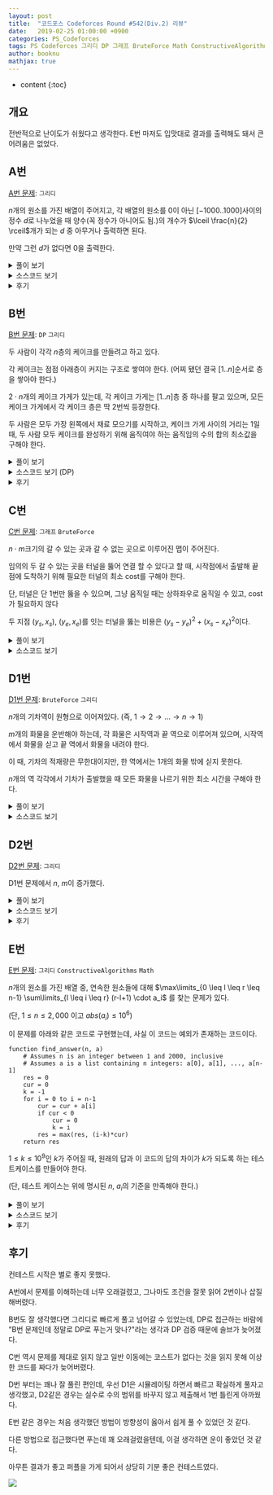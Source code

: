 ```yaml
---
layout: post
title:  "코드포스 Codeforces Round #542(Div.2) 리뷰"
date:   2019-02-25 01:00:00 +0900
categories: PS_Codeforces
tags: PS Codeforces 그리디 DP 그래프 BruteForce Math ConstructiveAlgorithms
author: booknu
mathjax: true
---
```


* content
{:toc}

## 개요
전반적으로 난이도가 쉬웠다고 생각한다. E번 마저도 입맛대로 결과를 출력해도 돼서 큰 어려움은 없었다.

## A번

[A번 문제](http://codeforces.com/contest/1130/problem/A): `그리디`

$n$개의 원소를 가진 배열이 주어지고, 각 배열의 원소를 $0$이 아닌 $[-1000..1000]$사이의 정수 $d$로 나누었을 때 양수(꼭 정수가 아니어도 됨.)의 개수가 $\lceil \frac{n}{2} \rceil$개가 되는 $d$ 중 아무거나 출력하면 된다.

만약 그런 $d$가 없다면 $0$을 출력한다.

<details>
<summary>풀이 보기</summary>
<div markdown="1">

만약 해당되는 $d$가 존재한다면 $d$는 $-1$ 혹은 $1$일 것이다.

즉, 배열에 양수가 $\lceil \frac{n}{2} \rceil$보다 많다면 $d = 1$이고, 음수가 많다면 $d = -1$이다.

만약 두 경우 모두 존재하지 않으면 $0$이다.

</div>
</details>

<details>
<summary>소스코드 보기</summary>
<div markdown="1">

```cpp
#include <bits/stdc++.h>
using namespace std;

#ifdef LOCAL_BOOKNU
#define debug(...) cerr << "[" << #__VA_ARGS__ << "]:", debug_out(__VA_ARGS__)
#else
#define debug(...) 42
#endif

// ........................macro.......................... //
#define FOR(i, f, n) for(int (i) = (f); (i) < (int)(n); ++(i))
#define RFOR(i, f, n) for(int (i) = (f); (i) >= (int)(n); --(i))
#define pb push_back
#define emb emplace_back
#define fi first
#define se second
#define ENDL '\n'
#define sz(A) (int)(A).size()
#define ALL(A) A.begin(), A.end()
#define UNIQUE(c) (c).resize(unique(ALL(c)) - (c).begin())
#define next next9876
#define prev prev1234
typedef pair<int, int> ii;
typedef pair<int, ii> iii;
typedef vector<int> vi;
typedef vector<vi> vvi;
typedef vector<ii> vii;
typedef vector<vii> vvii;
typedef long long i64;
typedef unsigned long long ui64;
// inline i64 GCD(i64 a, i64 b) { if(b == 0) return a; return GCD(b, a % b); }
inline int getidx(const vi& ar, int x) { return lower_bound(ALL(ar), x) - ar.begin(); } // 좌표 압축에 사용: 정렬된 ar에서 x의 idx를 찾음
inline i64 GCD(i64 a, i64 b) { i64 n; if(a < b) swap(a, b); while(b != 0) { n = a % b; a = b; b = n; } return a; }
inline i64 LCM(i64 a, i64 b) { if(a == 0 || b == 0) return GCD(a, b); return a / GCD(a, b) * b; }
inline i64 CEIL(i64 n, i64 d) { return n / d + (i64)(n % d != 0); } // 음수일 때 이상하게 작동할 수 있음.
inline i64 ROUND(i64 n, i64 d) { return n / d + (i64)((n % d) * 2 >= d); }
const i64 MOD = 1e9+7;
inline i64 POW(i64 a, i64 n) {
	assert(0 <= n);
	i64 ret;
	for(ret = 1; n; a = a*a%MOD, n /= 2) { if(n%2) ret = ret*a%MOD; }
	return ret;
}
template <class T> ostream& operator<<(ostream& os, vector<T> v) {
	os << "[";
	int cnt = 0;
	for(auto vv : v) { os << vv; if(++cnt < v.size()) os << ","; }
	return os << "]";
}
template <class T> ostream& operator<<(ostream& os, set<T> v) {
	os << "[";
	int cnt = 0;
	for(auto vv : v) { os << vv; if(++cnt < v.size()) os << ","; }
	return os << "]";
}
template <class L, class R> ostream& operator<<(ostream& os, pair<L, R> p) { return os << "(" << p.fi << "," << p.se << ")"; }
void debug_out() { cerr << endl; }
template <typename Head, typename... Tail> void debug_out(Head H, Tail... T) { cerr << " " << H, debug_out(T...); }
// ....................................................... //

const int MAXN = 100;
int n, ar[MAXN];
void input() {
	cin >> n;
	FOR(i, 0, n) cin >> ar[i];
}

int solve() {
	int h = n/2 + n%2, cnt = 0, cc = 0;;
	FOR(i, 0, n) {
		if(ar[i] > 0) {
			++cnt;
		}
		if(ar[i] < 0) {
			++cc;
		}
	}
	if(cnt >= h) cout << 1 << ENDL;
	else if(cc >= h) cout << -1 << ENDL;
	else cout << 0 << ENDL;
	return 0;
}

// ................. main .................. //
void execute() {
	input(), solve();
}

int main(void) {
#ifdef LOCAL_BOOKNU
	freopen("input.txt", "r", stdin);
	// freopen("out.txt", "w", stdout);
#endif
	cin.tie(0), ios_base::sync_with_stdio(false);
	execute();
	return 0;
}
// ......................................... //
```

</div>
</details>

<details>
<summary>후기</summary>
<div markdown="1">

$d$가 음수도 될 수 있는지 몰라서 양수만 체크했다가 틀렸다.

다시 음수도 체크했는데, 실수로 두 가지 경우 모두 $1$로 출력해서 또 틀렸다.

이것 때문에 많은 시간과 점수를 날려먹었다.

</div>
</details>

## B번

[B번 문제](http://codeforces.com/contest/1130/problem/B): `DP` `그리디`

두 사람이 각각 $n$층의 케이크를 만들려고 하고 있다.

각 케이크는 점점 아래층이 커지는 구조로 쌓여야 한다. (어찌 됐던 결국 $[1..n]$순서로 층을 쌓아야 한다.)

$2 \cdot n$개의 케이크 가게가 있는데, 각 케이크 가게는 $[1..n]$층 중 하나를 팔고 있으며, 모든 케이크 가게에서 각 케이크 층은 딱 2번씩 등장한다.

두 사람은 모두 가장 왼쪽에서 재료 모으기를 시작하고, 케이크 가게 사이의 거리는 $1$일 때, 두 사람 모두 케이크를 완성하기 위해 움직여야 하는 움직임의 수의 합의 최소값을 구해야 한다.

<details>
<summary>풀이 보기</summary>
<div markdown="1">

### DP 풀이

$dp[i][j]$ = 두 사람이 케이크의 $i$층까지 완성했고, 그 중 첫 번째 사람이 두 케이크 집 중 $j$에 방문중인 상태일 때 최소값

$$dp[i][j] = min(dp[i-1][k] + \left| pos[i-1][k] - pos[i-1][j] \right| + \left| pos[i-1][k \oplus 1] - pos[i-1][j \oplus 1] \right| \ \ \ for\ k = [0..1]$$

이 때 $j \oplus 1$의 의미는 $j$와 다른 것을 의미한다.

## 그리디 풀이

위의 DP풀이를 자세히 보면, 결국 이전 상태에서 그리디한 선택만을 가져간다는 것을 알 수 있다.

즉, 이전 상태의 두 케이크 집에서 갈 현재 상태의 두 케이크 집을 거리의 합이 작은 쪽으로 골라서 간다는 것이다.

어찌됐든 두 명 모두 $n$층의 케이크를 완성해야 하고, 현재 있는 집의 위치는 어차피 각각 둘 중 하나이니까 이렇게 그리디하게 생각해도 된다.

</div>
</details>

<details>
<summary>소스코드 보기 (DP)</summary>
<div markdown="1">

```cpp
include <bits/stdc++.h>
using namespace std;

#ifdef LOCAL_BOOKNU
#define debug(...) cerr << "[" << #__VA_ARGS__ << "]:", debug_out(__VA_ARGS__)
#else
#define debug(...) 42
#endif

// ........................macro.......................... //
#define FOR(i, f, n) for(int (i) = (f); (i) < (int)(n); ++(i))
#define RFOR(i, f, n) for(int (i) = (f); (i) >= (int)(n); --(i))
#define pb push_back
#define emb emplace_back
#define fi first
#define se second
#define ENDL '\n'
#define sz(A) (int)(A).size()
#define ALL(A) A.begin(), A.end()
#define UNIQUE(c) (c).resize(unique(ALL(c)) - (c).begin())
#define next next9876
#define prev prev1234
typedef pair<int, int> ii;
typedef pair<int, ii> iii;
typedef vector<int> vi;
typedef vector<vi> vvi;
typedef vector<ii> vii;
typedef vector<vii> vvii;
typedef long long i64;
typedef unsigned long long ui64;
// inline i64 GCD(i64 a, i64 b) { if(b == 0) return a; return GCD(b, a % b); }
inline int getidx(const vi& ar, int x) { return lower_bound(ALL(ar), x) - ar.begin(); } // 좌표 압축에 사용: 정렬된 ar에서 x의 idx를 찾음
inline i64 GCD(i64 a, i64 b) { i64 n; if(a < b) swap(a, b); while(b != 0) { n = a % b; a = b; b = n; } return a; }
inline i64 LCM(i64 a, i64 b) { if(a == 0 || b == 0) return GCD(a, b); return a / GCD(a, b) * b; }
inline i64 CEIL(i64 n, i64 d) { return n / d + (i64)(n % d != 0); } // 음수일 때 이상하게 작동할 수 있음.
inline i64 ROUND(i64 n, i64 d) { return n / d + (i64)((n % d) * 2 >= d); }
const i64 MOD = 1e9+7;
inline i64 POW(i64 a, i64 n) {
	assert(0 <= n);
	i64 ret;
	for(ret = 1; n; a = a*a%MOD, n /= 2) { if(n%2) ret = ret*a%MOD; }
	return ret;
}
template <class T> ostream& operator<<(ostream& os, vector<T> v) {
	os << "[";
	int cnt = 0;
	for(auto vv : v) { os << vv; if(++cnt < v.size()) os << ","; }
	return os << "]";
}
template <class T> ostream& operator<<(ostream& os, set<T> v) {
	os << "[";
	int cnt = 0;
	for(auto vv : v) { os << vv; if(++cnt < v.size()) os << ","; }
	return os << "]";
}
template <class L, class R> ostream& operator<<(ostream& os, pair<L, R> p) { return os << "(" << p.fi << "," << p.se << ")"; }
void debug_out() { cerr << endl; }
template <typename Head, typename... Tail> void debug_out(Head H, Tail... T) { cerr << " " << H, debug_out(T...); }
// ....................................................... //

const int MAXN = 1e5+10;
int n, ar[MAXN*2];
vi pos[MAXN];
i64 dp[MAXN][2];
void input() {
	cin >> n;
	FOR(i, 0, 2*n) cin >> ar[i], --ar[i], pos[ar[i]].pb(i);
}

int solve() {
	dp[0][0] = dp[0][1] = pos[0][0] + pos[0][1];
	FOR(i, 1, n) {
		FOR(j, 0, 2) {
			dp[i][j] = 0x7fffffffffffffff;
			FOR(k, 0, 2) {
				dp[i][j] = min(dp[i][j], dp[i-1][k] + abs(pos[i-1][k] - pos[i][j]) + abs(pos[i-1][k^1] - pos[i][j^1]));
			}
		}
	}
	FOR(i, 0, n) debug(dp[i][0], dp[i][1]);
	cout << min(dp[n-1][0], dp[n-1][1]) << ENDL;
	return 0;
}

// ................. main .................. //
void execute() {
	input(), solve();
}

int main(void) {
#ifdef LOCAL_BOOKNU
	freopen("input.txt", "r", stdin);
	// freopen("out.txt", "w", stdout);
#endif
	cin.tie(0), ios_base::sync_with_stdio(false);
	execute();
	return 0;
}
// ......................................... //
```

</div>
</details>

<details>
<summary>후기</summary>
<div markdown="1">

B번부터 DP스러운게 나와서 상당히 당황스러웠다.

뭔가 그리디한 방법이 있을 것 같다는 생각이 들었지만, 그걸 생각하는 것보다 DP식을 구현하는게 더 빠르다고 판단했다.

DP식을 짜다 보니 결국 전이 상태에서 그리디한 방법이 있다는 것을 알았지만, 이미 DP를 짜버려서 그냥 제출했다.

</div>
</details>

## C번

[C번 문제](http://codeforces.com/contest/1130/problem/C): `그래프` `BruteForce`

$n \cdot m$크기의 갈 수 있는 곳과 갈 수 없는 곳으로 이루어진 맵이 주어진다.

임의의 두 갈 수 있는 곳을 터널을 뚫어 연결 할 수 있다고 할 때, 시작점에서 출발해 끝 점에 도착하기 위해 필요한 터널의 최소 cost를 구해야 한다.

단, 터널은 단 1번만 뚫을 수 있으며, 그냥 움직일 때는 상하좌우로 움직일 수 있고, cost가 필요하지 않다

두 지점 $(y_s, x_s)$, $(y_e, x_e)$를 잇는 터널을 뚫는 비용은 $(y_s-y_e)^2 + (x_s-x_e)^2$이다.

<details>
<summary>풀이 보기</summary>
<div markdown="1">

맵의 크기가 크지 않기 때문에 단순하게 생각하면 편하다.

시작 점이 속한 컴포넌트와 끝 점이 속한 컴포넌트를 구한다.

만약 두 컴포넌트가 같다면 터널이 필요하지 않아서 답은 0이다.

서로 다른 컴포넌트라면 모든 정점 쌍에 대해 터널을 뚫어보는 방식으로 최소값을 구하면 된다.

</div>
</details>

<details>
<summary>소스코드 보기</summary>
<div markdown="1">

```cpp
#include <bits/stdc++.h>
using namespace std;

#ifdef LOCAL_BOOKNU
#define debug(...) cerr << "[" << #__VA_ARGS__ << "]:", debug_out(__VA_ARGS__)
#else
#define debug(...) 42
#endif

// ........................macro.......................... //
#define FOR(i, f, n) for(int (i) = (f); (i) < (int)(n); ++(i))
#define RFOR(i, f, n) for(int (i) = (f); (i) >= (int)(n); --(i))
#define pb push_back
#define emb emplace_back
#define fi first
#define se second
#define ENDL '\n'
#define sz(A) (int)(A).size()
#define ALL(A) A.begin(), A.end()
#define UNIQUE(c) (c).resize(unique(ALL(c)) - (c).begin())
#define next next9876
#define prev prev1234
typedef pair<int, int> ii;
typedef pair<int, ii> iii;
typedef vector<int> vi;
typedef vector<vi> vvi;
typedef vector<ii> vii;
typedef vector<vii> vvii;
typedef long long i64;
typedef unsigned long long ui64;
// inline i64 GCD(i64 a, i64 b) { if(b == 0) return a; return GCD(b, a % b); }
inline int getidx(const vi& ar, int x) { return lower_bound(ALL(ar), x) - ar.begin(); } // 좌표 압축에 사용: 정렬된 ar에서 x의 idx를 찾음
inline i64 GCD(i64 a, i64 b) { i64 n; if(a < b) swap(a, b); while(b != 0) { n = a % b; a = b; b = n; } return a; }
inline i64 LCM(i64 a, i64 b) { if(a == 0 || b == 0) return GCD(a, b); return a / GCD(a, b) * b; }
inline i64 CEIL(i64 n, i64 d) { return n / d + (i64)(n % d != 0); } // 음수일 때 이상하게 작동할 수 있음.
inline i64 ROUND(i64 n, i64 d) { return n / d + (i64)((n % d) * 2 >= d); }
const i64 MOD = 1e9+7;
inline i64 POW(i64 a, i64 n) {
	assert(0 <= n);
	i64 ret;
	for(ret = 1; n; a = a*a%MOD, n /= 2) { if(n%2) ret = ret*a%MOD; }
	return ret;
}
template <class T> ostream& operator<<(ostream& os, vector<T> v) {
	os << "[";
	int cnt = 0;
	for(auto vv : v) { os << vv; if(++cnt < v.size()) os << ","; }
	return os << "]";
}
template <class T> ostream& operator<<(ostream& os, set<T> v) {
	os << "[";
	int cnt = 0;
	for(auto vv : v) { os << vv; if(++cnt < v.size()) os << ","; }
	return os << "]";
}
template <class L, class R> ostream& operator<<(ostream& os, pair<L, R> p) { return os << "(" << p.fi << "," << p.se << ")"; }
void debug_out() { cerr << endl; }
template <typename Head, typename... Tail> void debug_out(Head H, Tail... T) { cerr << " " << H, debug_out(T...); }
// ....................................................... //

const int MAXN = 50;
const int dy[4] = { 0, 0, -1, 1 }, dx[4] = { -1, 1, 0, 0 };
int n, vis[MAXN][MAXN];
ii str, fin;
vii ar, br;
string g[MAXN];
void input() {
	cin >> n >> str.first >> str.second >> fin.first >> fin.second;
	FOR(i, 0, n) cin >> g[i];
}

void f(int y, int x, vii& lis) {
	lis.pb({ y, x });
	vis[y][x] = 1;
	FOR(dir, 0, 4) {
		int ny = y + dy[dir], nx = x + dx[dir];
		if(0 <= ny && ny < n && 0 <= nx && nx < n && g[ny][nx] == '0' && !vis[ny][nx]) {
			f(ny, nx, lis);
		}
	}
}

i64 dis(ii& s, ii& e) {
	i64 a = s.first, b = s.second, c = e.first, d = e.second;
	return (a-c)*(a-c) + (b-d)*(b-d);
}

int solve() {
	--str.first, --str.second, --fin.first, --fin.second;
	f(str.first, str.second, ar);
	if(vis[fin.first][fin.second]) {
		cout << 0 << ENDL;
		return 0;
	}
	i64 ans = 0x7fffffffffffffff;
	f(fin.first, fin.se, br);
	FOR(i, 0, ar.size()) {
		FOR(j, 0, br.size()) {
			ans = min(ans, dis(ar[i], br[j]));
		}
	}
	cout << ans << ENDL;
	return 0;
}

// ................. main .................. //
void execute() {
	input(), solve();
}

int main(void) {
#ifdef LOCAL_BOOKNU
	freopen("input.txt", "r", stdin);
	// freopen("out.txt", "w", stdout);
#endif
	cin.tie(0), ios_base::sync_with_stdio(false);
	execute();
	return 0;
}
// ......................................... //
```

</div>
</details>


## D1번

[D1번 문제](http://codeforces.com/contest/1130/problem/D1): `BruteForce` `그리디`

$n$개의 기차역이 원형으로 이어져있다. (즉, $1 \rightarrow 2 \rightarrow ...  \rightarrow n \rightarrow 1$)

$m$개의 화물을 운반해야 하는데, 각 화물은 시작역과 끝 역으로 이루어져 있으며, 시작역에서 화물을 싣고 끝 역에서 화물을 내려야 한다.

이 때, 기차의 적재량은 무한대이지만, 한 역에서는 1개의 화물 밖에 싣지 못한다.

$n$개의 역 각각에서 기차가 출발했을 때 모든 화물을 나르기 위한 최소 시간을 구해야 한다.

<details>
<summary>풀이 보기</summary>
<div markdown="1">

이 문제는 $n$과 $m$값이 작기 때문에 단순하게 생각해보자.

일단 화물을 내리는 것은 기차에 있는걸 해당 역이 되면 그냥 내려버리면 되기 때문에 신경 쓸 필요가 없는데, 현재 역에 여러 화물이 있을 때 그 중 어떤 화물을 먼저 실을지가 문제다.

직관적으로 생각하면 먼 거리를 가는 화물을 우선적으로 싣는 것이 무조건 이득이라는 것을 알 수 있다.

짧은 거리를 가는 화물을 먼저 실어버리면 어차피 먼 거리를 가는 화물을 실으러 다시 이 역에 와야 하고, 그렇게 되면 먼 거리를 가는 화물이 남는 것이 손해이기 때문이다.

따라서 각 역마다 존재하는 화물들을 거리 역순으로 정렬해두고 시뮬레이팅 하면 된다. 

</div>
</details>

<details>
<summary>소스코드 보기</summary>
<div markdown="1">

```cpp
#include <bits/stdc++.h>
using namespace std;

#ifdef LOCAL_BOOKNU
#define debug(...) cerr << "[" << #__VA_ARGS__ << "]:", debug_out(__VA_ARGS__)
#else
#define debug(...) 42
#endif

// ........................macro.......................... //
#define FOR(i, f, n) for(int (i) = (f); (i) < (int)(n); ++(i))
#define RFOR(i, f, n) for(int (i) = (f); (i) >= (int)(n); --(i))
#define pb push_back
#define emb emplace_back
#define fi first
#define se second
#define ENDL '\n'
#define sz(A) (int)(A).size()
#define ALL(A) A.begin(), A.end()
#define UNIQUE(c) (c).resize(unique(ALL(c)) - (c).begin())
#define next next9876
#define prev prev1234
typedef pair<int, int> ii;
typedef pair<int, ii> iii;
typedef vector<int> vi;
typedef vector<vi> vvi;
typedef vector<ii> vii;
typedef vector<vii> vvii;
typedef long long i64;
typedef unsigned long long ui64;
// inline i64 GCD(i64 a, i64 b) { if(b == 0) return a; return GCD(b, a % b); }
inline int getidx(const vi& ar, int x) { return lower_bound(ALL(ar), x) - ar.begin(); } // 좌표 압축에 사용: 정렬된 ar에서 x의 idx를 찾음
inline i64 GCD(i64 a, i64 b) { i64 n; if(a < b) swap(a, b); while(b != 0) { n = a % b; a = b; b = n; } return a; }
inline i64 LCM(i64 a, i64 b) { if(a == 0 || b == 0) return GCD(a, b); return a / GCD(a, b) * b; }
inline i64 CEIL(i64 n, i64 d) { return n / d + (i64)(n % d != 0); } // 음수일 때 이상하게 작동할 수 있음.
inline i64 ROUND(i64 n, i64 d) { return n / d + (i64)((n % d) * 2 >= d); }
const i64 MOD = 1e9+7;
inline i64 POW(i64 a, i64 n) {
	assert(0 <= n);
	i64 ret;
	for(ret = 1; n; a = a*a%MOD, n /= 2) { if(n%2) ret = ret*a%MOD; }
	return ret;
}
template <class T> ostream& operator<<(ostream& os, vector<T> v) {
	os << "[";
	int cnt = 0;
	for(auto vv : v) { os << vv; if(++cnt < v.size()) os << ","; }
	return os << "]";
}
template <class T> ostream& operator<<(ostream& os, set<T> v) {
	os << "[";
	int cnt = 0;
	for(auto vv : v) { os << vv; if(++cnt < v.size()) os << ","; }
	return os << "]";
}
template <class L, class R> ostream& operator<<(ostream& os, pair<L, R> p) { return os << "(" << p.fi << "," << p.se << ")"; }
void debug_out() { cerr << endl; }
template <typename Head, typename... Tail> void debug_out(Head H, Tail... T) { cerr << " " << H, debug_out(T...); }
// ....................................................... //

const int MAXN = 101, MAXM = 201;
int n, m, cur[MAXN];
vi to[MAXN];
void input() {
	cin >> n >> m;
	FOR(i, 0, m) {
		int u, v; cin >> u >> v; --u, --v;
		to[u].pb((v+n - u) % n);
	}
}

int solve() {
	FOR(i, 0, n) sort(ALL(to[i]), greater<int>()), debug(to[i]);
	FOR(s, 0, n) {
		memset(cur, 0, sizeof(cur));
		i64 ans = 0;
		int p = s, cnt = 0, rem = 0;
		while(cnt != m || rem > 0) {
			//FOR(i, 0, n) cout << cur[i] << ' '; cout << ENDL;
			--rem;
			if(cur[p] < to[p].size()) rem = max(rem, to[p][cur[p]]), ++cnt, ++cur[p]; // 현재에서 태울 수 있는거 태움
			++ans;
			p = (p+1)%n;
		}
		cout << ans -1 << ' ';
	}
	cout << ENDL;
	return 0;
}

// ................. main .................. //
void execute() {
	input(), solve();
}

int main(void) {
#ifdef LOCAL_BOOKNU
	freopen("input.txt", "r", stdin);
	// freopen("out.txt", "w", stdout);
#endif
	cin.tie(0), ios_base::sync_with_stdio(false);
	execute();
	return 0;
}
// ......................................... //
```

</div>
</details>

## D2번

[D2번 문제](http://codeforces.com/contest/1130/problem/D2): `그리디`

D1번 문제에서 $n$, $m$이 증가했다.

<details>
<summary>풀이 보기</summary>
<div markdown="1">

D1의 풀이에서 조금 더 관찰할 수 있는 것이 있다.

> 왜 하나의 역에서 먼 거리의 화물을 우선적으로 실을까?

바로 화물이 남아 있는 한, 해당 역으로 다시 되돌아와야 하기 때문이다.

이왕 되돌아와야 할 거, 먼 거 먼저 보내버리자는 심보이다.

그렇다면 어차피 다시 역으로 돌아와야 하는데, 이걸 시뮬레이팅 하는 것은 바보짓이 아닌가?

화물이 남아 있는 한 $n$초를 추가하면 될 것을 시뮬레이팅 하는 것은 계산 낭비이다.

이것을 일반화하면 다음과 같다.

> 각 역에서 열차가 출발 할 때 해당 역의 화물을 모두 배송하는 최소 시간은 $n \cdot (num-1) + shortest$ 이다.
>
> 이 때, $num$ = 해당 역의 화물 수, $shortest$ = 해당 역에서 가장 가까운 배송거리

그렇다면 해당 역에서 열차가 출발하지 않는 경우는 어떨까?

출발역에서 해당역까지의 거리를 더해주면 끝이라는 것을 쉽게 알 수 있다.

완전히 식을 일반화 해서 $s$역에서 출발할 때의 최소값을 구하려면 다음을 구하면 된다.

> $max(dist(s, i) + n \cdot (num[i]-1) + shortest[i])\ \ \ for\ i = [1..n]$

</div>
</details>

<details>
<summary>소스코드 보기</summary>
<div markdown="1">

```cpp
#include <bits/stdc++.h>
using namespace std;

#ifdef LOCAL_BOOKNU
#define debug(...) cerr << "[" << #__VA_ARGS__ << "]:", debug_out(__VA_ARGS__)
#else
#define debug(...) 42
#endif

// ........................macro.......................... //
#define FOR(i, f, n) for(int (i) = (f); (i) < (int)(n); ++(i))
#define RFOR(i, f, n) for(int (i) = (f); (i) >= (int)(n); --(i))
#define pb push_back
#define emb emplace_back
#define fi first
#define se second
#define ENDL '\n'
#define sz(A) (int)(A).size()
#define ALL(A) A.begin(), A.end()
#define UNIQUE(c) (c).resize(unique(ALL(c)) - (c).begin())
#define next next9876
#define prev prev1234
typedef pair<int, int> ii;
typedef pair<int, ii> iii;
typedef vector<int> vi;
typedef vector<vi> vvi;
typedef vector<ii> vii;
typedef vector<vii> vvii;
typedef long long i64;
typedef unsigned long long ui64;
// inline i64 GCD(i64 a, i64 b) { if(b == 0) return a; return GCD(b, a % b); }
inline int getidx(const vi& ar, int x) { return lower_bound(ALL(ar), x) - ar.begin(); } // 좌표 압축에 사용: 정렬된 ar에서 x의 idx를 찾음
inline i64 GCD(i64 a, i64 b) { i64 n; if(a < b) swap(a, b); while(b != 0) { n = a % b; a = b; b = n; } return a; }
inline i64 LCM(i64 a, i64 b) { if(a == 0 || b == 0) return GCD(a, b); return a / GCD(a, b) * b; }
inline i64 CEIL(i64 n, i64 d) { return n / d + (i64)(n % d != 0); } // 음수일 때 이상하게 작동할 수 있음.
inline i64 ROUND(i64 n, i64 d) { return n / d + (i64)((n % d) * 2 >= d); }
const i64 MOD = 1e9+7;
inline i64 POW(i64 a, i64 n) {
	assert(0 <= n);
	i64 ret;
	for(ret = 1; n; a = a*a%MOD, n /= 2) { if(n%2) ret = ret*a%MOD; }
	return ret;
}
template <class T> ostream& operator<<(ostream& os, vector<T> v) {
	os << "[";
	int cnt = 0;
	for(auto vv : v) { os << vv; if(++cnt < v.size()) os << ","; }
	return os << "]";
}
template <class T> ostream& operator<<(ostream& os, set<T> v) {
	os << "[";
	int cnt = 0;
	for(auto vv : v) { os << vv; if(++cnt < v.size()) os << ","; }
	return os << "]";
}
template <class L, class R> ostream& operator<<(ostream& os, pair<L, R> p) { return os << "(" << p.fi << "," << p.se << ")"; }
void debug_out() { cerr << endl; }
template <typename Head, typename... Tail> void debug_out(Head H, Tail... T) { cerr << " " << H, debug_out(T...); }
// ....................................................... //

const int MAXN = 5001, MAXM = 20001;
i64 n, m, cc[MAXN], to[MAXN]; // cc: i의 총 캔디 수
void input() {
	cin >> n >> m;
	FOR(i, 0, m) {
		int u, v; cin >> u >> v; --u, --v;
		if(to[u] == 0) to[u] = (v+n - u) % n;
		else to[u] = min(to[u], (v+n - u) % n);
		++cc[u];
	}
}

int solve() {
	//FOR(i, 0, n) debug(cc[i], to[i]);
	FOR(s, 0, n) {
		i64 ans = 0;
		FOR(i, 0, n) {
			if(cc[i]) {
				//debug(s, i, (i+n-s)%n, (cc[i]-1)*n + to[i]);
				ans = max(ans, (i64)(i+n-s)%n + (cc[i]-1)*n + to[i]);;
			}
		}
		cout << ans << ' ';
	}
	cout << ENDL;
	return 0;
}

// ................. main .................. //
void execute() {
	input(), solve();
}

int main(void) {
#ifdef LOCAL_BOOKNU
	freopen("input.txt", "r", stdin);
	// freopen("out.txt", "w", stdout);
#endif
	cin.tie(0), ios_base::sync_with_stdio(false);
	execute();
	return 0;
}
// ......................................... //
```

</div>
</details>

<details>
<summary>후기</summary>
<div markdown="1">

실수로 D1번의 소스코드를 사용하다가 $n$, $m$범위를 바꾸지 않아 1번의 WA를 받았다.

이렇게 범위만 다른 류의 문제를 풀면 꼭 이런 실수를 하게 되는데, 조심해야겠다.

</div>
</details>

## E번

[E번 문제](http://codeforces.com/contest/1130/problem/E): `그리디` `ConstructiveAlgorithms` `Math`

$n$개의 원소를 가진 배열 중, 연속한 원소들에 대해 $\max\limits_{0 \leq l \leq r \leq n-1} \sum\limits_{l \leq i \leq r} (r-l+1) \cdot a_i$ 를 찾는 문제가 있다.

(단, $1 \leq n \leq 2,000$ 이고 $abs(a_i) \leq 10^6$)

이 문제를 아래와 같은 코드로 구현했는데, 사실 이 코드는 예외가 존재하는 코드이다.

```
function find_answer(n, a)
    # Assumes n is an integer between 1 and 2000, inclusive
    # Assumes a is a list containing n integers: a[0], a[1], ..., a[n-1]
    res = 0
    cur = 0
    k = -1
    for i = 0 to i = n-1
        cur = cur + a[i]
        if cur < 0
            cur = 0
            k = i
        res = max(res, (i-k)*cur)
    return res
```

$1 \leq k \leq 10^9$인 $k$가 주어질 때, 원래의 답과 이 코드의 답의 차이가 $k$가 되도록 하는 테스트케이스를 만들어야 한다.

(단, 테스트 케이스는 위에 명시된 $n$, $a_i$의 기준을 만족해야 한다.)

<details>
<summary>풀이 보기</summary>
<div markdown="1">

우선 소스코드를 분석해보자.

이 코드는 $i = [0..n)$을 순회하며, sum의 시작 구간 $j$를 유지하며 만약 $\sum_{idx=j}^i a_idx$가 음수가 된다면 시작 구간을 $i$로 옮겨버리고, 각 $i$마다 위의 식대로 값을 구한 뒤 그 중 최대값을 취하는 방법을 사용한다.

이 방법은 여러가지 문제점이 있지만, 나는 위의 코드가 선택한 구간 앞의 음수를 포함한 경우가 결과 값이 더 클 수 있다는 것에 주목했다.

즉, $\{ -1, 100 \}$이 있을 때 위의 코드는 $100$을 반환하는데, 사실은 답이 $99 \cdot 2 = 198$이라는 것이다.

이것을 이용하면 위의 코드와 정답의 차이를 정확히 $k$로 만들 수 있을 것 같다.

우선 위와 같이 $\{ -1, a \}$ 처럼 배열을 구성한다고 생각하면,

> 코드: $a$
>
> 정답: $2 \cdot (a-1)$
>
> $\therefore k = 2 \cdot (a-1) - a = a - 2$

위와 같이 깔끔하게 해당되는 $a$값을 구할 수 있다.

하지만 한 가지 문제점은, $abs(a_i) \leq 10^6$를 만족시키는 배열을 만들어야 한다는 것이다.

따라서 $a$가 너무 커질 경우, 앞에 있는 $-1$을 점점 늘려가는 식으로 생각해보자.

즉, $\{ ..., -1, -1, a \}$처럼 배열을 구성하는 것이다.

또한 굳이 앞을 $-1$만 쓸 것이 아니라, $0$을 써도 상관 없다는 것을 유념하자.

이것을 통해 식을 세우면

> $a$ 앞의 숫자의 개수 = $y$, -($a$ 앞의 숫자의 합) = $x$
>
> 코드: $a$
>
> 정답: $(y+1) \cdot (a-x) = a \cdot y - x \cdot y + a - x$
>
> $k = (y+1) \cdot (a-x) = a \cdot y - x \cdot y + a - x - a = a \cdot y - x \cdot y - x$
> 
> $\therefore a = \frac{k + x}{y} + x$

이 때, $0 \leq x \leq y$를 만족하면서 $(k + x) \equiv 0 \pmod y$이 되는 $x$를 찾으면 되는데, 그것에 해당되는 것이 $x = y - (k \bmod y)$ 이다.

이제 $y = [1..2000)$을 순회하며 $a$가 조건 범위 내로 들어오는 경우에 대해서 출력해주면 된다.

이 방법이 반드시 답을 찾을 수 있는 이유는, 우선 $k$가 어떤 수이든 해당되는 $x$는 반드시 존재하게 된다.

또한 $y$가 점점 늘어감에 따라 단계별로 답과 코드의 차이가 $O(a)$만큼 벌어지게 되므로, $a$는 최대 $10^6$이고 $y$는 최대  $1,999$이므로 $10^9$이하인 $k$에 대해서 항상 조건에 맞는 $a$를 찾을 수 있다.

</div>
</details>

<details>
<summary>소스코드 보기</summary>
<div markdown="1">

```cpp
#include <bits/stdc++.h>
using namespace std;

#ifdef LOCAL_BOOKNU
#define debug(...) cerr << "[" << #__VA_ARGS__ << "]:", debug_out(__VA_ARGS__)
#else
#define debug(...) 42
#endif

// ........................macro.......................... //
#define FOR(i, f, n) for(int (i) = (f); (i) < (int)(n); ++(i))
#define RFOR(i, f, n) for(int (i) = (f); (i) >= (int)(n); --(i))
#define pb push_back
#define emb emplace_back
#define fi first
#define se second
#define ENDL '\n'
#define sz(A) (int)(A).size()
#define ALL(A) A.begin(), A.end()
#define UNIQUE(c) (c).resize(unique(ALL(c)) - (c).begin())
#define next next9876
#define prev prev1234
typedef pair<int, int> ii;
typedef pair<int, ii> iii;
typedef vector<int> vi;
typedef vector<vi> vvi;
typedef vector<ii> vii;
typedef vector<vii> vvii;
typedef long long i64;
typedef unsigned long long ui64;
// inline i64 GCD(i64 a, i64 b) { if(b == 0) return a; return GCD(b, a % b); }
inline int getidx(const vi& ar, int x) { return lower_bound(ALL(ar), x) - ar.begin(); } // 좌표 압축에 사용: 정렬된 ar에서 x의 idx를 찾음
inline i64 GCD(i64 a, i64 b) { i64 n; if(a < b) swap(a, b); while(b != 0) { n = a % b; a = b; b = n; } return a; }
inline i64 LCM(i64 a, i64 b) { if(a == 0 || b == 0) return GCD(a, b); return a / GCD(a, b) * b; }
inline i64 CEIL(i64 n, i64 d) { return n / d + (i64)(n % d != 0); } // 음수일 때 이상하게 작동할 수 있음.
inline i64 ROUND(i64 n, i64 d) { return n / d + (i64)((n % d) * 2 >= d); }
const i64 MOD = 1e9+7;
inline i64 POW(i64 a, i64 n) {
	assert(0 <= n);
	i64 ret;
	for(ret = 1; n; a = a*a%MOD, n /= 2) { if(n%2) ret = ret*a%MOD; }
	return ret;
}
template <class T> ostream& operator<<(ostream& os, vector<T> v) {
	os << "[";
	int cnt = 0;
	for(auto vv : v) { os << vv; if(++cnt < v.size()) os << ","; }
	return os << "]";
}
template <class T> ostream& operator<<(ostream& os, set<T> v) {
	os << "[";
	int cnt = 0;
	for(auto vv : v) { os << vv; if(++cnt < v.size()) os << ","; }
	return os << "]";
}
template <class L, class R> ostream& operator<<(ostream& os, pair<L, R> p) { return os << "(" << p.fi << "," << p.se << ")"; }
void debug_out() { cerr << endl; }
template <typename Head, typename... Tail> void debug_out(Head H, Tail... T) { cerr << " " << H, debug_out(T...); }
// ....................................................... //

const i64 RANGE = 1e6+1;
i64 k;
void input() {
	cin >> k;
}

int solve() {
	for(i64 y = 1; y < 2000; ++y) {
		i64 x = y - (k % y);
		i64 res = (k + x*y + x) / y;
		debug(y, x, res);
		if(res < RANGE) {
			cout << y+1 << ENDL;
			i64 ans = res;
			int p = 0;
			while(x < y-p) cout << 0 << ' ', p++;
			for(; p < y; ++p) {
				cout << -1 << ' ';
			}
			cout << ans << ENDL;
			return 0;
		}
	}
	assert(false);
	cout << -1 << ENDL;
	return 0;
}

// ................. main .................. //
void execute() {
	input(), solve();
}

int main(void) {
#ifdef LOCAL_BOOKNU
	freopen("input.txt", "r", stdin);
	// freopen("out.txt", "w", stdout);
#endif
	cin.tie(0), ios_base::sync_with_stdio(false);
	execute();
	return 0;
}
// ......................................... //
```

</div>
</details>

<details>
<summary>후기</summary>
<div markdown="1">

처음에는 위와 같은 방식으로 접근했다가, 항상 맨 앞부분에 $-1$만을 넣어야 한다고 생각했었다.

(즉, $x = y$라고 생각함.)

따라서 $k \neq 0 \pmod y$인 경우에는 다음 $y$로 넘어가버리게 되서 $k$의 모든 소인수가 $2,000$이 넘어가버리는 경우 답이 존재함에도 불구하고 모든 $y$루프를 돌고 $-1$을 출력해버렸다.

하지만 생각해보니 $-1$뿐 아니라 $0$도 출력할 수 있다는 것을 깨닫고, 이것을 활용하면 $k$의 소인수가 어떻게 됐든 무조건 $y$로 나누어 떨어지게 할 수 있는 방법이 있다는 것을 깨달았다.

이 문제까지 푼 덕분에 꽤 많은 점수가 오를 수 있었다.

</div>
</details>


## 후기

컨테스트 시작은 별로 좋지 못했다.

A번에서 문제를 이해하는데 너무 오래걸렸고, 그나마도 조건을 잘못 읽어 2번이나 삽질해버렸다.

B번도 잘 생각했다면 그리디로 빠르게 풀고 넘어갈 수 있었는데, DP로 접근하는 바람에 "B번 문제인데 정말로 DP로 푸는거 맞나?"라는 생각과 DP 검증 때문에 솔브가 늦어졌다.

C번 역시 문제를 제대로 읽지 않고 일반 이동에는 코스트가 없다는 것을 읽지 못해 이상한 코드를 짜다가 늦어버렸다.

D번 부터는 꽤나 잘 풀린 편인데, 우선 D1은 시뮬레이팅 하면서 빠르고 확실하게 풀자고 생각했고, D2같은 경우는 실수로 수의 범위를 바꾸지 않고 제출해서 1번 틀린게 아까웠다.

E번 같은 경우는 처음 생각했던 방법이 방향성이 옳아서 쉽게 풀 수 있었던 것 같다.

다른 방법으로 접근했다면 푸는데 꽤 오래걸렸을텐데, 이걸 생각하면 운이 좋았던 것 같다.

아무튼 결과가 좋고 퍼플을 가게 되어서 상당히 기분 좋은 컨테스트였다.

![]({{site.url}}/img/190225_CF542/standings.png)
